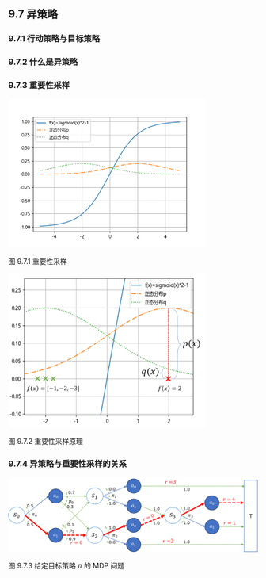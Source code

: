 
## 9.7 异策略

### 9.7.1 行动策略与目标策略

### 9.7.2 什么是异策略

### 9.7.3 重要性采样

<img src=".\img/import_sampling.png" width=400>

图 9.7.1 重要性采样

<img src=".\img/import_sampling_zoom.png" width=400>

图 9.7.2 重要性采样原理


### 9.7.4 异策略与重要性采样的关系

<img src="./img/ImportantSampleSoft.png" width=650>

图 9.7.3 给定目标策略 $\pi$ 的 MDP 问题

